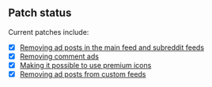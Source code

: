 ## Patch status

Current patches include:

- [x] [Removing ad posts in the main feed and subreddit feeds](https://github.com/Blatzar/Redited/blob/master/patches/ad_posts.md)
- [x] [Removing comment ads](https://github.com/Blatzar/Redited/blob/master/patches/comment_ads.md) 
- [x] [Making it possible to use premium icons](https://github.com/Blatzar/Redited/blob/master/patches/premium_icons.md)
- [x] [Removing ad posts from custom feeds](https://github.com/Blatzar/Redited/blob/master/patches/ad_posts.md)

